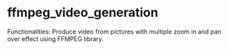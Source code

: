 # ffmpeg_video_generation

Functionalities: Produce video from pictures with multiple zoom in and pan over effect using FFMPEG library.



